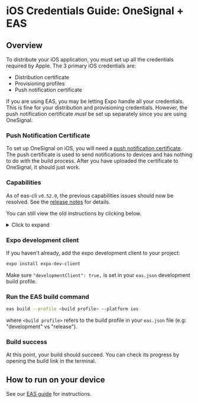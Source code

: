 # iOS Credentials Guide: OneSignal + EAS

## Overview

To distribute your iOS application, you must set up all the credentials required by Apple. The 3 primary iOS credentials are:

- Distribution certificate
- Provisioning profiles
- Push notification certificate

If you are using EAS, you may be letting Expo handle all your credentials. This is fine for your distribution and provisioning credentials. However, the push notification certificate _must_ be set up separately since you are using OneSignal.

### Push Notification Certificate

To set up OneSignal on iOS, you will need a [push notification certificate](https://documentation.onesignal.com/docs/generate-an-ios-push-certificate). The push certificate is used to send notifications to devices and has nothing to do with the build process. After you have uploaded the certificate to OneSignal, it should just work.

### Capabilities

As of eas-cli `v0.52.0`, the previous capabilities issues should now be resolved. See the [release notes](https://github.com/expo/eas-cli/releases/tag/v0.52.0) for details.

You can still view the old instructions by clicking below.

<details>
  <summary>Click to expand</summary>

---

To receive notifications, you must add the `aps-environment` capability (Push Notifications) to your app at build time. The OneSignal plugin tries to facilitate this as much as possible but there could be complications if you added other capabilities/entitlements or another config plugin did. This is because EAS doesn't currently respect entitlement files on a per-target basis. If there are more than one entitlements files, it simply picks one and applies it to both targets.

Due to this, there are two setup paths:

1. A **simple setup** is one in which the only [capability](https://docs.expo.dev/build-reference/ios-capabilities/) on your main target is "Push Notifications."
2. A more **complex setup** is one in which you have other capabilities.

This also affects how you should set up your credentials. Use the following table to know whether to proceed with local or managed credentials:
| Push Notification capability only | |
|-----------------------------------|-----------------------------------------------------------------------|
| Local credentials | Works but unnecessary to go through extra effort to use local signing |
| Managed credentials | Works (simple setup) |

| Multiple capabilities |                                  |
| --------------------- | -------------------------------- |
| Local credentials     | Works but requires complex setup |
| Managed credentials   | Works unreliably                 |

If you are unsure, run `expo prebuild` and look at the native entitlements file of your main target (in `ios` directory). Other config plugins may be adding capabilities here. Or check the full [capabilities](https://docs.expo.dev/build-reference/ios-capabilities/#supported-capabilities) list supported by Expo.

#### Simple setup explanation

Since there is only one capability (Push Notifications) required by your app, everything should just work. OneSignal will automatically add the capability to your app along with the necessary App Groups and EAS should sync them with your Apple Developer account. You can choose to use managed signing on EAS without a problem. This works because OneSignal will add the capability to both targets' entitlements files.

#### Complex setup explanation

Having additional capabilities on your app will result in a more complex setup, including having to use local credentials. The following is an explanation of why. It is not imperative to understand but we have included it for context.

The OneSignal plugin will create an additional target: `OneSignalNotificationServiceExtension`. This target is the iOS service extension that adds support for Confirmed Deliveries, badges, media attachments, action buttons, and influenced opens (Firebase Analytics). Learn more [here](https://documentation.onesignal.com/docs/service-extensions). The plugin will automatically add app groups to both targets' entitlements files which are required if you want to make use of these features. They allow your app to execute code when a notification is received, even if your app is not active.

Each target has an entitlement file. If there are multiple entitlements files per project, EAS will randomly pick one and apply it to both targets. To mitigate this, we have added the push capability entilement to both files (even though it's really only necessary in the main target). This can still pose a problem if it picks the NSE's entitlements file since it _could_ break any other capabilities in your project, given that file will not have capabilities added to your main target by yourself or other plugins.

The following section details how to mitigate these issues and not break your other capabilities.

## Complex Setup

### 1. Credentials setup

To build successfully, you will need to create and use local credentials (one for production and development). Add `"credentialsSource": "local"` to your `eas.json` file.

**Example:**

```json
{
  "build": {
    "release": {
      "android": {
        "gradleCommand": ":app:bundleRelease"
      },
      "ios": {
        "credentialsSource": "local",
        "buildConfiguration": "Release"
      }
    },
    "development": {
      "developmentClient": true,
      "distribution": "internal",
      "credentialsSource": "local"
    }
  }
}
```

### 2. Identifiers

In your [Apple developer console](https://developer.apple.com) create two identifiers with the following format:

- `<com.example.app>` <-- you likely already have this one
- `<com.example.app>.OneSignalNotificationServiceExtension`

#### When modifying your existing main app identifier:

- add the App Groups capability like so: `group.<identifier>.onesignal`
- keep / add the "Push Notifications" capability

#### When creating a new identifier for `OneSignalNotificationServiceExtension`:

- select AppId from the list of identifier types
- select App when choosing between App and App Clip
- add the App Groups capability like so: `group.<identifier>.onesignal`
- do not add the "Push Notifications" capability

#### Note on App Groups at Build Time:

Make sure to build with both identifiers containing the AppGroup simultaneously. To troubleshoot, remove them both and then rebuild with both identifiers' AppGroup capabilities enabled.

### 3. Provisioning

Create AdHoc (local development) and AppStore (production) provisioning profiles with both identifiers (four provisioning profiles total). Both provisioning profiles should use the same distribution certificate that is used by your app. Download the profiles.

### 4. Add the profiles to your `credentials.json` file:

Use the same distribution certificate for the `OneSignalNotificationServiceExtension` as is used for your app (no need to create a new cert).

We recommend creating a `certs` directory in your project with subdirectories for each build type (e.g: `certs/adhoc` & `certs/appstore`). Doing so, you can more easily switch which provisioning profiles get used at build time.

**Directory structure:**

```
/certs
   - /adhoc
   - /appstore
```

**Example `credentials.json`:**

```json
{
  "ios": {
    "<PROJECT>": {
      "distributionCertificate": {
        "path": "certs/ios_distribution_certificate.p12",
        "password": "***"
      },
      "provisioningProfilePath": "certs/adhoc/***mobileappprofile.mobileprovision"
    },
    "OneSignalNotificationServiceExtension": {
      "distributionCertificate": {
        "path": "certs/ios_distribution_certificate.p12",
        "password": "***"
      },
      "provisioningProfilePath": "certs/adhoc/***onesignalprofile.mobileprovision"
    }
  }
}
```

**Note:** your push certificate (p12) file should not appear anywhere in the `credentials.json` file.

## Build (complex setup continued)

**IMPORTANT**: run the `eas build` command with `EXPO_NO_CAPABILITY_SYNC` if you want to prevent EAS from syncing capabilities (e.g: overwriting the steps you took in the complex setup).

### Release

If you are ready for a production build, you should use the AppStore provisioning profiles you created. Make sure your `credentials.json` file is using the correct profiles.

### Development

The development build will use the AdHoc provisioning profiles you created. Make sure your `credentials.json` file is using the correct profiles.

---

</details>

### Expo development client

If you haven't already, add the expo development client to your project:

```sh
expo install expo-dev-client
```

Make sure `"developmentClient": true,` is set in your `eas.json` development build profile.

### Run the EAS build command

```sh
eas build --profile <build profile> --platform ios
```

where `<build profile>` refers to the build profile in your `eas.json` file (e.g: "development" vs "release").

### Build success

At this point, your build should succeed. You can check its progress by opening the build link in the terminal.

## How to run on your device

See our [EAS guide](EAS.md) for instructions.
